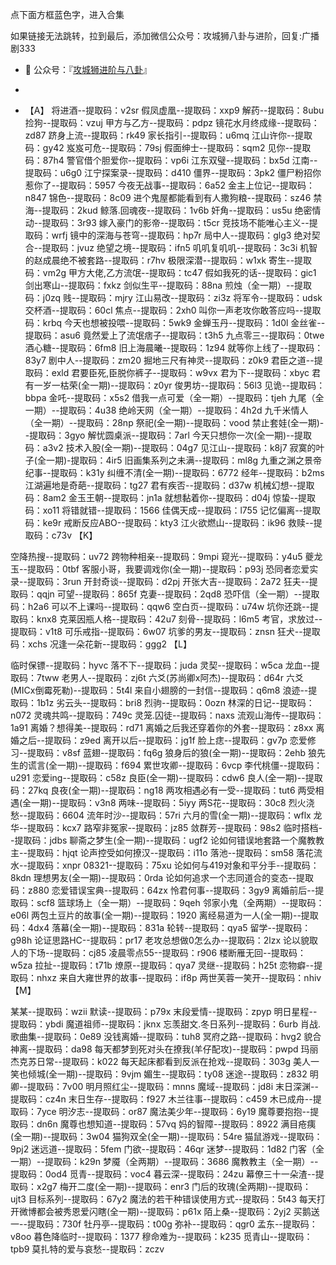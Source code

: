 点下面方框蓝色字，进入合集

如果链接无法跳转，拉到最后，添加微信公众号：攻城狮八卦与进阶，回复:广播剧333

- 👯 公众号：『[攻城狮进阶与八卦](https://mp.weixin.qq.com/s/uFRiGgJMYHPU2TCAZdHuCg)』
  
- 
- 【A】
  将进酒--提取码：v2sr
  假凤虚凰--提取码：xxp9
  解药--提取码：8ubu
  捡狗--提取码：vzuj
  甲方与乙方--提取码：pdpz
  镜花水月终成缘--提取码：zd87
  跻身上流--提取码：rk49
  家长指引--提取码：u6mq
  江山许你--提取码：gy42
  岌岌可危--提取码：79sj
  假面绅士--提取码：sqm2
  见你--提取码：87h4
  警官借个胆爱你--提取码：vp6i
  江东双璧--提取码：bx5d
  江南--提取码：u6g0
  江宁探案录--提取码：d410
  僵界--提取码：3pk2
  僵尸粉招你惹你了--提取码：5957
  今夜无战事--提取码：6a52
  金主上位记--提取码：n847
  锦色--提取码：8c09
  进个鬼屋都能看到有人撒狗粮--提取码：sz46
  禁海--提取码：2kud
  鲸落.回魂夜--提取码：1v6b
  奸角--提取码：us5u
  绝密情动--提取码：3r93
  嫁入豪门的影帝--提取码：t5cr
  竞技场不能唯心主义--提取码：wrfj
  镜中的深海与苍穹--提取码：hp7r
  局中人--提取码：glg3
  绝对契合--提取码：jvuz
  绝望之境--提取码：ifn5
  叽叽复叽叽--提取码：3c3i
  机智的赵成晨绝不被套路--提取码：r7hv
  极限深潜--提取码：w1xk
  寄生--提取码：vm2g
  甲方大佬,乙方流氓--提取码：tc47
  假如我死的话--提取码：gic1
  剑出寒山--提取码：fxkz
  剑似生平--提取码：88na
  煎烛（全一期）--提取码：j0zq
  贱--提取码：mjry
  江山易改--提取码：zi3z
  将军令--提取码：udsk
  交杯酒--提取码：60cl
  焦点--提取码：2xh0
  叫你一声老攻你敢答应吗--提取码：krbq
  今天也想被投喂--提取码：5wk9
  金蝉玉丹--提取码：1d0l
  金丝雀--提取码：asu6
  竟然爱上了流氓痞子--提取码：t3h5
  九点零三--提取码：0twe
  酒心糖--提取码：6fm8
  旧上海晨曦--提取码：1z94
  就等你上线了--提取码：83y7
  剧中人--提取码：zm20
  掘地三尺有神灵--提取码：z0k9
  君臣之道--提取码：exld
  君要臣死,臣脱你裤子--提取码：w9vx
  君为下--提取码：xbyc
  君有一岁一枯荣(全一期)--提取码：z0yr
  俊男坊--提取码：56l3
  见诡--提取码：bbpa
  金吒--提取码：x5s2
  借我一点可爱（全一期）--提取码：tjeh
  九尾（全一期）--提取码：4u38
  绝岭天网（全一期）--提取码：4h2d
  九千米情人（全一期）--提取码：28np
  祭祀(全一期)--提取码：vood
  禁止套娃(全一期)--提取码：3gyo
  解忧圆桌派--提取码：7arl
  今天只想你一次(全一期)--提取码：a3v2
  技术入股(全一期)--提取码：04g7
  见江山--提取码：k8j7
  寂寞的叶子(全一期)-提取码：4ir5
  旧画集系列之未满--提取码：ml8g
  九重之渊之景帝纪事--提取码：k31y
  纠缠不清(全一期)--提取码：6772
  经年--提取码：b2ms
  江湖遍地是奇葩--提取码：tg27
  君有疾否--提取码：d37w
  机械幻想--提取码：8am2
  金玉王朝--提取码：jn1a
  就想黏着你--提取码：d04j
  惊蛰--提取码：xo11
  将错就错--提取码：1566
  佳偶天成--提取码：l755
  记忆偏离--提取码：ke9r
  戒断反应ABO--提取码：kty3
  江火欲燃山--提取码：ik96
  救赎--提取码：c73v
  【K】

空降热搜--提取码：uv72
跨物种相亲--提取码：9mpi
窥光--提取码：y4u5
夔龙玉--提取码：0tbf
客服小哥，我要调戏你(全一期)--提取码：p93j
恐同者恋爱实录--提取码：3run
开封奇谈--提取码：d2pj
开张大吉--提取码：2a72
狂夫--提取码：qqjn
可望--提取码：865f
克妻--提取码：2qd8
恐吓信（全一期）--提取码：h2a6
可以不上课吗--提取码：qqw6
空白页--提取码：u74w
坑你还跳--提取码：knx8
克莱因瓶人格--提取码：42u7
刻骨--提取码：l6m5
考官，求放过--提取码：v1t8
可乐戒指--提取码：6w07
坑爹的男友--提取码：znsn
狂犬--提取码：xchs
况逢一朵花新--提取码：ggg2
【L】

临时保镖--提取码：hyvc
落不下--提取码：juda
灵契--提取码：w5ca
龙血--提取码：7tww
老男人--提取码：zj6t
六爻(苏尚卿x阿杰)--提取码：d64r
六爻(MICx倒霉死勒)--提取码：5t4l
来自小翅膀的一封信--提取码：q6m8
浪迹--提取码：1b1z
劣云头--提取码：bri8
烈驹--提取码：0ozn
林深的日记--提取码：n072
灵魂共鸣--提取码：749c
灵笼.囚徒--提取码：naxs
流观山海传--提取码：1a91
离婚？想得美--提取码：rd71
离婚之后我还穿着你的外套--提取码：z8xx
离婚之后--提取码：z9ed
离开以后--提取码：jg1f
脸上痣--提取码：gv7p
恋爱修习--提取码：v8sf
蓝翅--提取码：fq6g
狼身后的狼(全一期)--提取码：2ehb
狼先生的谎言(全一期)--提取码：f694
累世攻卿--提取码：6vcp
李代桃僵--提取码：u291
恋爱ing--提取码：c58z
良臣(全一期)--提取码：cdw6
良人(全一期)--提取码：27kq
良夜(全一期)--提取码：ng18
两攻相遇必有一受--提取码：tut6
两受相遇(全一期)--提取码：v3n8
两味--提取码：5iyy
两S花--提取码：30c8
烈火浇愁--提取码：6604
流年时沙--提取码：57ri
六月的雪(全一期)--提取码：wflx
龙华--提取码：kcx7
路窄非冤家--提取码：jz85
敛群芳--提取码：98s2
临时搭档--提取码：jdbs
聊斋之梦生(全一期)--提取码：ugf2
论如何错误地套路一个魔教教主--提取码：hjqt
论声控受如何撩汉--提取码：i11o
落池--提取码：sm58
落花流水--提取码：xnpr
08321--提取码：75xu
论如何与419对象和平分手--提取码：8kdn
理想男友(全一期)--提取码：0rda
论如何追求一个志同道合的变态--提取码：z880
恋爱错误宝典--提取码：64zx
怜君何事--提取码：3gy9
离婚前后--提取码：scf8
篮球场上（全一期）--提取码：9qeh
邻家小鬼（全两期）--提取码：e06l
两包土豆片的故事(全一期)--提取码：1920
离经易道为一人(全一期)--提取码：4dx4
落幕(全一期)--提取码：831a
轮转--提取码：qya5
留学--提取码：g98h
论证思路HC--提取码：pr17
老攻总想做0怎么办--提取码：2lzx
论以貌取人的下场--提取码：cj85
凌晨零点55--提取码：r906
楼断雁无回--提取码：w5za
拉扯--提取码：t71b
燎原--提取码：qya7
灵继--提取码：h25t
恋物癖--提取码：nhxz
来自大雍世界的故事--提取码：if8p
两世芙蓉一笑开--提取码：nhiv
【M】

某某--提取码：wzii
默读--提取码：p79x
末段爱情--提取码：zpyp
明日星程--提取码：ybdi
魔道祖师--提取码：jknx
忘羡甜文.冬日系列--提取码：6urb
肖战.歌曲集--提取码：0e89
没钱离婚--提取码：tuh8
冥府之路--提取码：hvg2
貌合神离--提取码：da98
每天都梦到死对头在撩我(羊仔配攻)--提取码：pwpd
玛丽杰克苏日常--提取码：k022
每天起床都看到反派在抢戏--提取码：303g
美人一笑也倾城(全一期)--提取码：9vjm
媚生--提取码：ty08
迷途--提取码：z832
明卿--提取码：7v00
明月照红尘--提取码：mnns
魔域--提取码：jd8i
末日深渊--提取码：cz4n
末日生存--提取码：f927
木兰往事--提取码：c459
木已成舟--提取码：7yce
明汐志--提取码：or87
魔法美少年--提取码：6y19
魔尊要抱抱--提取码：dn6n
魔尊也想知道--提取码：57vq
妈的智障--提取码：8922
满目疮痍(全一期)--提取码：3w04
猫狗双全(全一期)--提取码：54re
猫鼠游戏--提取码：9pj2
迷远道--提取码：5fem
门欲--提取码：46qr
迷梦--提取码：1d82
门客（全一期）--提取码：k29n
梦魇（全两期）--提取码：3686
魔教教主（全一期）--提取码：0od4
觅青--提取码：voc4
暮云深--提取码：24zu
幕僚三十一朵渣--提取码：x2g7
梅开二度(全一期)--提取码：enr3
门后的玫瑰(全两期)--提取码：ujt3
目标系列--提取码：67y2
魔法的若干种错误使用方式--提取码：5t43
每天打开微博都会被秀恩爱闪瞎(全一期)--提取码：p61x
陌上桑--提取码：2yj2
买鹅送一--提取码：730f
牡丹亭--提取码：t00g
弥补--提取码：qgr0
孟东--提取码：v8oo
暮色降临时--提取码：1377
穆命难为--提取码：k235
觅青山--提取码：tpb9
莫扎特的爱与哀愁--提取码：zczv